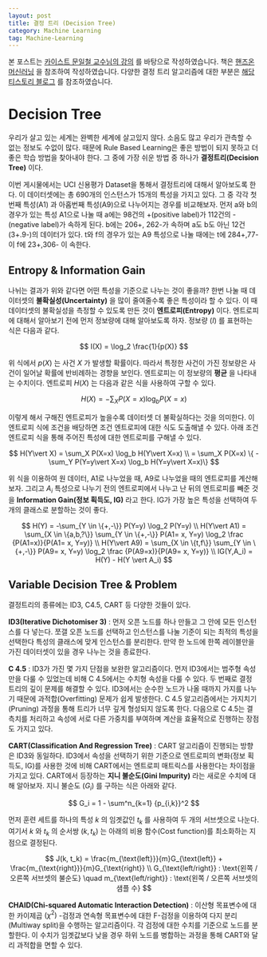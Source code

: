 ```yaml
---
layout: post
title: 결정 트리 (Decision Tree)
category: Machine Learning
tag: Machine-Learning
---
```


 본 포스트는 [카이스트 문일철 교수님의 강의](https://www.edwith.org/machinelearning1_17/joinLectures/9738) 를 바탕으로 작성하였습니다. 책은 [핸즈온 머신러닝](http://www.yes24.com/Product/Goods/59878826) 을 참조하여 작성하였습니다. 다양한 결정 트리 알고리즘에 대한 부분은 [해당 티스토리 블로그](https://ai-times.tistory.com) 를 참조하였습니다.



# Decision Tree

우리가 살고 있는 세계는 완벽한 세계에 살고있지 않다. 소음도 많고 우리가 관측할 수 없는 정보도 수없이 많다. 때문에 Rule Based Learning은 좋은 방법이 되지 못하고 더 좋은 학습 방법을 찾아내야 한다. 그 중에 가장 쉬운 방법 중 하나가 **결정트리(Decision Tree)** 이다. 

이번 게시물에서는 UCI 신용평가 Dataset을 통해서 결정트리에 대해서 알아보도록 한다. 이 데이터셋에는 총 690개의 인스턴스가 15개의 특성을 가지고 있다. 그 중 각각 첫 번째 특성(A1) 과 아홉번째 특성(A9)으로 나누어지는 경우를 비교해보자. 먼저 a와 b의 경우가 있는 특성 A1으로 나눌 때 a에는 98건의 +(positive label)가  112건의 -(negative label)가 속하게 된다. b에는 206+, 262-가 속하며 a도 b도 아닌 12건(3+.9-)의 데이터가 있다. t와 f의 경우가 있는 A9 특성으로 나눌 때에는 t에 284+,77- 이 f에 23+,306- 이 속한다.



## Entropy & Information Gain

나뉘는 결과가 위와 같다면 어떤 특성을 기준으로 나누는 것이 좋을까? 한번 나눌 때 데이터셋의 **불확실성(Uncertainty)** 을 많이 줄여줄수록 좋은 특성이라 할 수 있다. 이 때 데이터셋의 불확실성을 측정할 수 있도록 만든 것이 **엔트로피(Entropy)** 이다. 엔트로피에 대해서 알아보기 전에 먼저 정보량에 대해 알아보도록 하자. 정보량 $(I)$ 를 표현하는 식은 다음과 같다.


$$
I(X) = \log_2 \frac{1}{p(X)}
$$


위 식에서 $p(X)$ 는 사건 $X$ 가 발생할 확률이다. 따라서 특정한 사건이 가진 정보량은 사건이 일어날 확률에 반비례하는 경향을 보인다. 엔트로피는 이 정보량의 **평균** 을 나타내는 수치이다. 엔트로피 $H(X)$ 는 다음과 같은 식을 사용하여 구할 수 있다.


$$
H(X) = -\sum_X P(X=x) \log_b P(X=x)
$$


이렇게 해서 구해진 엔트로피가 높을수록 데이터셋 더 불확실하다는 것을 의미한다. 이 엔트로피 식에 조건을 배당하면 조건 엔트로피에 대한 식도 도출해낼 수 있다. 아래 조건 엔트로피 식을 통해 주어진 특성에 대한 엔트로피를 구해낼 수 있다.


$$
H(Y\vert X) = \sum_X P(X=x) \log_b H(Y\vert X=x) \\
= \sum_X P(X=x) \{ -\sum_Y P(Y=y\vert X=x) \log_b H(Y=y\vert X=x)\}
$$


위 식을 이용하여 원 데이터, A1로 나누었을 때, A9로 나누었을 때의 엔트로피를 계산해보자. 그리고 $A_i$ 특성으로 나누기 전의 엔트로피에서 나누고 난 뒤의 엔트로피를 빼준 것을 **Information Gain(정보 획득도, IG)** 라고 한다. IG가 가장 높은 특성을 선택하여 두 개의 클래스로 분할하는 것이 좋다.


$$
H(Y) = -\sum_{Y \in \{+,-\}} P(Y=y) \log_2 P(Y=y) \\
H(Y\vert A1) = \sum_{X \in \{a,b,?\}} \sum_{Y \in \{+,-\}} P(A1= x, Y=y) \log_2 \frac {P(A1=x)}{P(A1= x, Y=y)} \\
H(Y\vert A9) = \sum_{X \in \{t,f\}} \sum_{Y \in \{+,-\}} P(A9= x, Y=y) \log_2 \frac {P(A9=x)}{P(A9= x, Y=y)} \\
IG(Y,A_i) = H(Y) - H(Y \vert A_i)
$$



## Variable Decision Tree & Problem

결정트리의 종류에는 ID3, C4.5, CART 등 다양한 것들이 있다.

**ID3(Iterative Dichotomiser 3)** : 먼저 오픈 노드를 하나 만들고 그 안에 모든 인스턴스를 다 넣는다. 쪼갤 오픈 노드를 선택하고 인스턴스를 나눌 기준이 되는 최적의 특성을 선택한다 특성의 클래스에 맞게 인스턴스를 분리한다. 만약 한 노드에 한쪽 레이블만을 가진 데이터셋이 있을 경우 나누는 것을 종료한다.

**C 4.5** : ID3가 가진 몇 가지 단점을 보완한 알고리즘이다. 먼저 ID3에서는 범주형 속성만을 다룰 수 있었는데 비해 C 4.5에서는 수치형 속성을 다룰 수 있다. 두 번째로 결정 트리의 깊이 문제를 해결할 수 있다. ID3에서는 순수한 노드가 나올 때까지 가지를 나누기 때문에 과적합(Overfitting) 문제가 쉽게 발생한다. C 4.5 알고리즘에서는 가지치기(Pruning) 과정을 통해 트리가 너무 깊게 형성되지 않도록 한다. 다음으로 C 4.5는 결측치를 처리하고 속성에 서로 다른 가중치를 부여하며 계산을 효율적으로 진행하는 장점도 가지고 있다.

**CART(Classification And Regression Tree)** : CART 알고리즘이 진행되는 방향은 ID3와 동일하다. ID3에서 속성을 선택하기 위한 기준으로 엔트로피의 변화(정보 획득도, IG)를 사용한 것에 비해 CART에서는 엔트로피 매트릭스를 사용한다는 차이점을 가지고 있다. CART에서 등장하는 **지니 불순도(Gini Impurity)** 라는 새로운 수치에 대해 알아보자. 지니 불순도 $(G_i)$ 를 구하는 식은 아래와 같다.


$$
G_i = 1 - \sum^n_{k=1} {p_{i,k}}^2
$$


먼저 훈련 세트를 하나의 특성 $k$ 의 임곗값인 $t_k$ 를 사용하여 두 개의 서브셋으로 나눈다. 여기서 $k$ 와 $t_k$ 의 순서쌍 $(k, t_k)$ 는 아래의 비용 함수(Cost function)를 최소화하는 지점으로 결정된다.


$$
J(k, t_k) = \frac{m_{\text{left}}}{m}G_{\text{left}} + \frac{m_{\text{right}}}{m}G_{\text{right}} \\
G_{\text{left/right}} : \text{왼쪽 / 오른쪽 서브셋의 불순도} \quad 
m_{\text{left/right}} : \text{왼쪽 / 오른쪽 서브셋의 샘플 수}
$$



**CHAID(Chi-squared Automatic Interaction Detection)** : 이산형 목표변수에 대한 카이제곱 $(\chi^2)$ -검정과 연속형 목표변수에 대한 F-검정을 이용하여 다지 분리(Multiway split)을 수행하는 알고리즘이다. 각 검정에 대한 수치를 기준으로 노드를 분할한다. 이 수치가 임곗값보다 낮을 경우 하위 노드를 병합하는 과정을 통해 CART와 달리 과적합을 면할 수 있다.